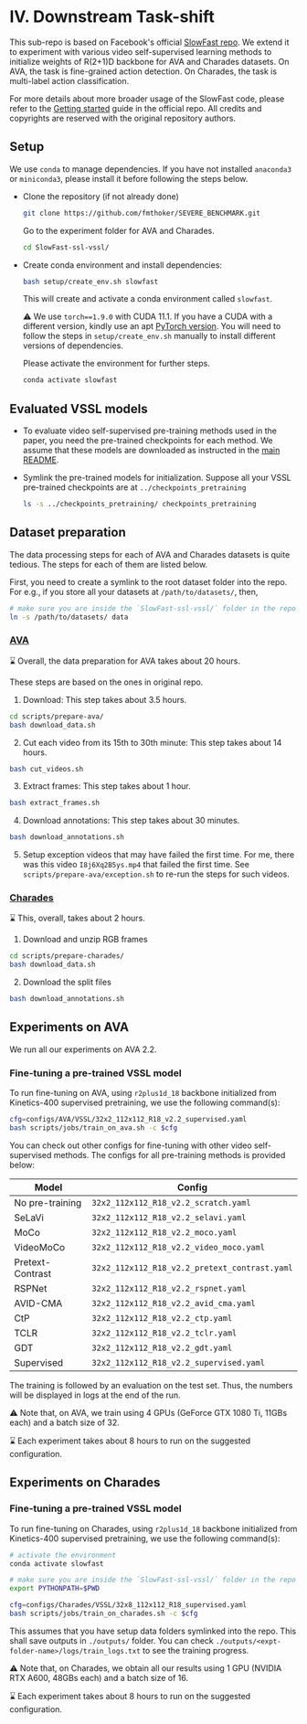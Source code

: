 
# IV. Downstream Task-shift

This sub-repo is based on Facebook's official [SlowFast repo](https://github.com/facebookresearch/SlowFast). We extend it to experiment with various video self-supervised learning methods to initialize weights of R(2+1)D backbone for AVA and Charades datasets. On AVA, the task is fine-grained action detection. On Charades, the task is multi-label action classification.

For more details about more broader usage of the SlowFast code, please refer to the [Getting started](https://github.com/facebookresearch/SlowFast/blob/main/GETTING_STARTED.md) guide in the official repo. All credits and copyrights are reserved with the original repository authors.

## Setup

We use `conda` to manage dependencies. If you have not installed `anaconda3` or `miniconda3`, please install it before following the steps below.

* Clone the repository (if not already done)
    ```sh
    git clone https://github.com/fmthoker/SEVERE_BENCHMARK.git
    ```
    Go to the experiment folder for AVA and Charades.
    ```sh
    cd SlowFast-ssl-vssl/
    ```
* Create conda environment and install dependencies:
    ```sh
    bash setup/create_env.sh slowfast
    ```
    This will create and activate a conda environment called `slowfast`.
    
    :warning: We use `torch==1.9.0` with CUDA 11.1. If you have a CUDA with a different version, kindly use an apt [PyTorch version](https://pytorch.org/get-started/previous-versions/). You will need to follow the steps in `setup/create_env.sh` manually to install different versions of dependencies.
    
    Please activate the environment for further steps.
    ```sh
    conda activate slowfast
    ```
<!-- * (Refer to the following sections for setting up datasets) Symlink the dataset folder. Suppose Charades and AVA datasets are stored inside `/path/to/datasets/`. Then, run the following from the repo:
    ```sh
    ln -s /path/to/datasets/ data
    ``` -->

## Evaluated VSSL models

* To evaluate video self-supervised pre-training methods used in the paper, you need the pre-trained checkpoints for each method. We assume that these models are downloaded as instructed in the [main README](../README.md).

<!-- * Download those from [here](https://surfdrive.surf.nl/files/index.php/s/Zw9tbuOYAInzVQC), if not already downloaded. Unzip the downloaded file. This will create `checkpoints_pretraining/` folder which contains checkpoints for each of the methods used in the paper. -->

* Symlink the pre-trained models for initialization. Suppose all your VSSL pre-trained checkpoints are at `../checkpoints_pretraining`
    ```sh
    ls -s ../checkpoints_pretraining/ checkpoints_pretraining
    ```

## Dataset preparation

The data processing steps for each of AVA and Charades datasets is quite tedious. The steps for each of them are listed below.

First, you need to create a symlink to the root dataset folder into the repo. For e.g., if you store all your datasets at `/path/to/datasets/`, then,
```sh
# make sure you are inside the `SlowFast-ssl-vssl/` folder in the repo
ln -s /path/to/datasets/ data
```

### [AVA](https://research.google.com/ava/download.html)

:hourglass: Overall, the data preparation for AVA takes about 20 hours.

These steps are based on the ones in original repo.

1. Download: This step takes about 3.5 hours.
```sh
cd scripts/prepare-ava/
bash download_data.sh
```

2. Cut each video from its 15th to 30th minute: This step takes about 14 hours.
```sh
bash cut_videos.sh
```

3. Extract frames: This step takes about 1 hour.
```sh
bash extract_frames.sh
```

4. Download annotations: This step takes about 30 minutes.
```sh
bash download_annotations.sh
```

5. Setup exception videos that may have failed the first time. For me, there was this video `I8j6Xq2B5ys.mp4` that failed the first time. See `scripts/prepare-ava/exception.sh` to re-run the steps for such videos.

### [Charades](https://prior.allenai.org/projects/charades)

:hourglass: This, overall, takes about 2 hours.

1. Download and unzip RGB frames
```sh
cd scripts/prepare-charades/
bash download_data.sh
```

2. Download the split files
```sh
bash download_annotations.sh
```


## Experiments on AVA

We run all our experiments on AVA 2.2.

### Fine-tuning a pre-trained VSSL model

To run fine-tuning on AVA, using `r2plus1d_18` backbone initialized from Kinetics-400 supervised pretraining, we use the following command(s):
```sh
cfg=configs/AVA/VSSL/32x2_112x112_R18_v2.2_supervised.yaml
bash scripts/jobs/train_on_ava.sh -c $cfg
```

You can check out other configs for fine-tuning with other video self-supervised methods. The configs for all pre-training methods is provided below:

| **Model**        | **Config**                                    |
|------------------|-----------------------------------------------|
| No pre-training  | `32x2_112x112_R18_v2.2_scratch.yaml`          |
| SeLaVi           | `32x2_112x112_R18_v2.2_selavi.yaml`           |
| MoCo             | `32x2_112x112_R18_v2.2_moco.yaml`             |
| VideoMoCo        | `32x2_112x112_R18_v2.2_video_moco.yaml`       |
| Pretext-Contrast | `32x2_112x112_R18_v2.2_pretext_contrast.yaml` |
| RSPNet           | `32x2_112x112_R18_v2.2_rspnet.yaml`           |
| AVID-CMA         | `32x2_112x112_R18_v2.2_avid_cma.yaml`         |
| CtP              | `32x2_112x112_R18_v2.2_ctp.yaml`              |
| TCLR             | `32x2_112x112_R18_v2.2_tclr.yaml`             |
| GDT              | `32x2_112x112_R18_v2.2_gdt.yaml`              |
| Supervised       | `32x2_112x112_R18_v2.2_supervised.yaml`       |

The training is followed by an evaluation on the test set. Thus, the numbers will be displayed in logs at the end of the run.

:warning: Note that, on AVA, we train using 4 GPUs (GeForce GTX 1080 Ti, 11GBs each) and a batch size of 32.

:hourglass: Each experiment takes about 8 hours to run on the suggested configuration.


## Experiments on Charades

### Fine-tuning a pre-trained VSSL model

To run fine-tuning on Charades, using `r2plus1d_18` backbone initialized from Kinetics-400 supervised pretraining, we use the following command(s):
```sh
# activate the environment
conda activate slowfast

# make sure you are inside the `SlowFast-ssl-vssl/` folder in the repo
export PYTHONPATH=$PWD

cfg=configs/Charades/VSSL/32x8_112x112_R18_supervised.yaml
bash scripts/jobs/train_on_charades.sh -c $cfg
```
This assumes that you have setup data folders symlinked into the repo. This shall save outputs in `./outputs/` folder. You can check `./outputs/<expt-folder-name>/logs/train_logs.txt` to see the training progress.

:warning: Note that, on Charades, we obtain all our results using 1 GPU (NVIDIA RTX A600, 48GBs each) and a batch size of 16.

:hourglass: Each experiment takes about 8 hours to run on the suggested configuration.

